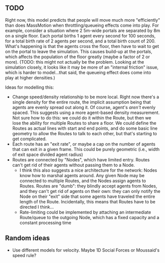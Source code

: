 ## TODO

Right now, this model predicts that people will move much more "efficiently" than does MassMotion when throttling/queueing effects come into play. For example, consider a situation where 2 5m-wide portals are separated by 8m on a single floor. Each portal births 1 agent every second for 100 seconds, for a total birth rate of 2 agents per second, and a total birth count of 200. What's happening is that the agents cross the floor, then have to wait to get on the portal to leave the simulation. This causes build-up at the portals, which affects the population of the floor greatly (maybe a factor of 2 or more). (TODO: this might not actually be the problem. Looking at the simulation closely, it looks like it may be more of an "internal friction" issue, which is harder to model...that said, the queueing effect does come into play at higher densities.)

Ideas for modelling this:
* Change speed/density relationship to be more local. Right now there's a single density for the entire route, the implicit assumption being that agents are evenly spread out along it. Of course, agent's *aren't* evenly spaced. This suggests using a more agent-based density measurement. Not sure how to do this: we could do it within the Route, but then we lose the ability for multiple Routes to share a floor. We could define the Routes as actual lines with start and end points, and do some basic line geometry to allow the Routes to talk to each other, but that's starting to get complicated.
* Each route has an "exit rate", or maybe a cap on the number of agents that can exit in a given frame. This could be purely geometric (i.e., width of exit space divided agent radius)
* Routes are connected by "Nodes", which have limited entry. Routes can't get rid of their agents without passing them to a Node.
  - I think this also suggests a nice architecture for the network: Nodes know how to marshal agents around. Any given Node may be connected to multiple Routes, and the Nodes assign agents to Routes. Routes are "dumb": they blindly accept agents from Nodes, and they can't get rid of agents on their own: they can only notify the Node on their "exit" side that some agents have traveled the entire length of the Route. Incidentally, this means that Routes have to be directed I think...
  - Rate-limiting could be implemented by attaching an intermediate Route/queue to the outgoing Node, which has a fixed capacity and a constant processing time

## Random ideas
* Use different models for velocity. Maybe 1D Social Forces or Moussaid's speed rule?

